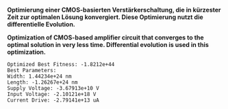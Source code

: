 **Optimierung einer CMOS-basierten Verstärkerschaltung, die in kürzester Zeit zur optimalen Lösung konvergiert. Diese Optimierung nutzt die differentielle Evolution.** 


**Optimization of CMOS-based amplifier circuit that converges to the optimal solution in very less time. Differential evolution is used in this optimization.**


```
Optimized Best Fitness: -1.8212e+44
Best Parameters: 
Width: 1.44234e+24 nm
Length: -1.26267e+24 nm
Supply Voltage: -3.67913e+10 V
Input Voltage: -2.10121e+18 V
Current Drive: -2.79141e+13 uA
```
